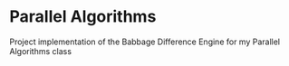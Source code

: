 # Parallel Algorithms
Project implementation of the Babbage Difference Engine for my Parallel Algorithms class
